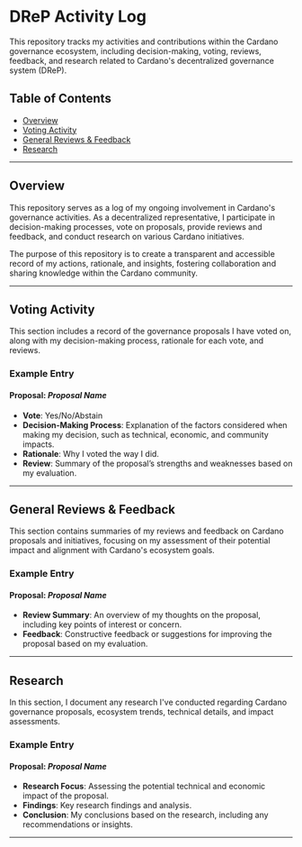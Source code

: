 # DReP Activity Log

This repository tracks my activities and contributions within the Cardano governance ecosystem, including decision-making, voting, reviews, feedback, and research related to Cardano's decentralized governance system (DReP).

## Table of Contents
- [Overview](#overview)
- [Voting Activity](#voting-activity)
- [General Reviews & Feedback](#general-reviews--feedback)
- [Research](#research)
---

## Overview

This repository serves as a log of my ongoing involvement in Cardano's governance activities. As a decentralized representative, I participate in decision-making processes, vote on proposals, provide reviews and feedback, and conduct research on various Cardano initiatives.

The purpose of this repository is to create a transparent and accessible record of my actions, rationale, and insights, fostering collaboration and sharing knowledge within the Cardano community.

---

## Voting Activity

This section includes a record of the governance proposals I have voted on, along with my decision-making process, rationale for each vote, and reviews.

### Example Entry

#### Proposal: *Proposal Name*

- **Vote**: Yes/No/Abstain
- **Decision-Making Process**: Explanation of the factors considered when making my decision, such as technical, economic, and community impacts.
- **Rationale**: Why I voted the way I did.
- **Review**: Summary of the proposal’s strengths and weaknesses based on my evaluation.

---

## General Reviews & Feedback

This section contains summaries of my reviews and feedback on Cardano proposals and initiatives, focusing on my assessment of their potential impact and alignment with Cardano's ecosystem goals.

### Example Entry

#### Proposal: *Proposal Name*

- **Review Summary**: An overview of my thoughts on the proposal, including key points of interest or concern.
- **Feedback**: Constructive feedback or suggestions for improving the proposal based on my evaluation.

---

## Research

In this section, I document any research I've conducted regarding Cardano governance proposals, ecosystem trends, technical details, and impact assessments.

### Example Entry

#### Proposal: *Proposal Name*

- **Research Focus**: Assessing the potential technical and economic impact of the proposal.
- **Findings**: Key research findings and analysis.
- **Conclusion**: My conclusions based on the research, including any recommendations or insights.

---
